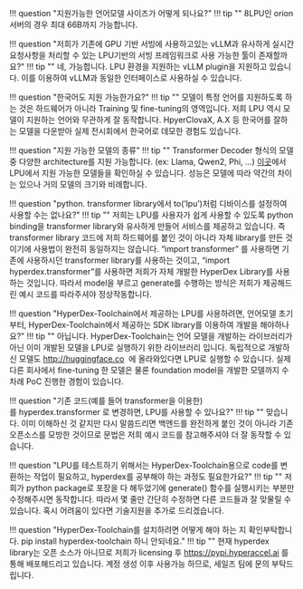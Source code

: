 
!!! question "지원가능한 언어모델 사이즈가 어떻게 되나요?"
!!! tip ""
    8LPU인 orion 서버의 경우 최대 66B까지 가능합니다. 

!!! question "저희가 기존에 GPU 기반 서빙에 사용하고있는 vLLM과 유사하게 실시간 요청사항을 처리할 수 있는 LPU기반의 서빙 프레임워크로 사용 가능한 툴이 존재할까요?"
!!! tip ""
    네, 가능합니다. LPU 환경을 지원하는 vLLM plugin을 지원하고 있습니다. 이를 이용하여 vLLM과 동일한 인터페이스로 사용하실 수 있습니다.

!!! question "한국어도 지원 가능한가요?"
!!! tip ""
    모델이 특정 언어를 지원하도록 하는 것은 하드웨어가 아니라 Training 및 fine-tuning의 영역입니다. 저희 LPU 역시 모델이 지원하는 언어와 무관하게 잘 동작합니다. HpyerClovaX, A.X 등 한국어를 잘하는 모델을 다운받아 실제 전시회에서 한국어로 데모한 경험도 있습니다.

!!! question "지원 가능한 모델의 종류"
!!! tip ""
    Transformer Decoder 형식의 모델 중 다양한 architecture를 지원 가능합니다. (ex: Llama, Qwen2, Phi, ...) [이곳](supported_models.md)에서 LPU에서 지원 가능한 모델들을 확인하실 수 있습니다.  성능은 모델에 따라 약간의 차이는 있으나 거의 모델의 크기와 비례합니다.

!!! question "python. transformer library에서 to(’lpu’)처럼 디바이스를 설정하여 사용할 수는 없나요?"
!!! tip ""
    저희는 LPU를 사용자가 쉽게 사용할 수 있도록 python binding을 transformer library와 유사하게 만들어 서비스를 제공하고 있습니다. 즉 transformer library 코드에 저희 하드웨어를 붙인 것이 아니라 자체 library를 만든 것이기에 사용법이 완전히 동일하지는 않습니다. “import transformer” 를 사용하면 기존에 사용하시던 transformer library를 사용하는 것이고, “import hyperdex.transformer”를 사용하면 저희가 자체 개발한 HyperDex Library를 사용하는 것입니다. 따라서 model을 부르고 generate를 수행하는 방식은 저희가 제공해드린 예시 코드를 따라주셔야 정상작동합니다.

!!! question "HyperDex-Toolchain에서 제공하는 LPU를 사용하려면, 언어모델 초기부터, HyperDex-Toolchain에서 제공하는 SDK library를 이용하여 개발을 해야하나요?"
!!! tip ""
    아닙니다. HyperDex-Toolchain는 언어 모델을 개발하는 라이브러리가 아닌 이미 개발된 모델을 LPU로 실행하기 위한 라이브러리 입니다. 독립적으로 개발하신 모델도 http://huggingface.co  에 올라와있다면 LPU로 실행할 수 있습니다. 실제 다른 회사에서 fine-tuning 한 모델은 물론 foundation model을 개발한 모델까지 수 차례 PoC 진행한 경험이 있습니다.

!!! question "기존 코드(예를 들어 transformer을 이용한)를 hyperdex.transformer 로 변경하면, LPU를 사용할 수 있나요?"
!!! tip ""
    맞습니다. 이미 이해하신 것 같지만 다시 말씀드리면 백엔드를 완전하게 붙인 것이 아니라 기존 오픈소스를 모방한 것이므로 문법은 저희 예시 코드를 참고해주셔야 더 잘 동작할 수 있습니다.

!!! question "LPU를 테스트하기 위해서는 HyperDex-Toolchain용으로 code를 변환하는 작업이 필요하고, hyperdex를 공부해야 하는 과정도 필요한가요?"
!!! tip ""
    저희가 python package로 포장을 다 해두었기에 generate() 함수를 실행시키는 부분만 수정해주시면 동작합니다. 따라서 몇 줄만 간단히 수정하면 다른 코드들과 잘 맞물릴 수 있습니다. 혹시 어려움이 있다면 기술지원을 추가로 드리겠습니다.

!!! question "HyperDex-Toolchain를 설치하려면 어떻게 해야 하는 지 확인부탁합니다. pip install hyperdex-toolchain 하니 안되네요."
!!! tip ""
    현재 hyperdex library는 오픈 소스가 아니므로 저희가 licensing 후 https://pypi.hyperaccel.ai 를 통해 배포해드리고 있습니다.
    계정 생성 이후 사용가능 하므로, 세일즈 팀에 문의 부탁드립니다.

